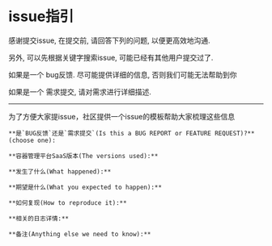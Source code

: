# issue指引

感谢提交issue, 在提交前, 请回答下列的问题, 以便更高效地沟通.

另外, 可以先根据关键字搜索issue, 可能已经有其他用户提交过了.

如果是一个 bug反馈. 尽可能提供详细的信息, 否则我们可能无法帮助到你

如果是一个 需求提交, 请对需求进行详细描述.

----

为了方便大家提issue，社区提供一个issue的模板帮助大家梳理这些信息

```
**是`BUG反馈`还是`需求提交`(Is this a BUG REPORT or FEATURE REQUEST)?** (choose one):

**容器管理平台SaaS版本(The versions used):**

**发生了什么(What happened):**

**期望是什么(What you expected to happen):**

**如何复现(How to reproduce it):**

**相关的日志详情:**

**备注(Anything else we need to know):** 
```




